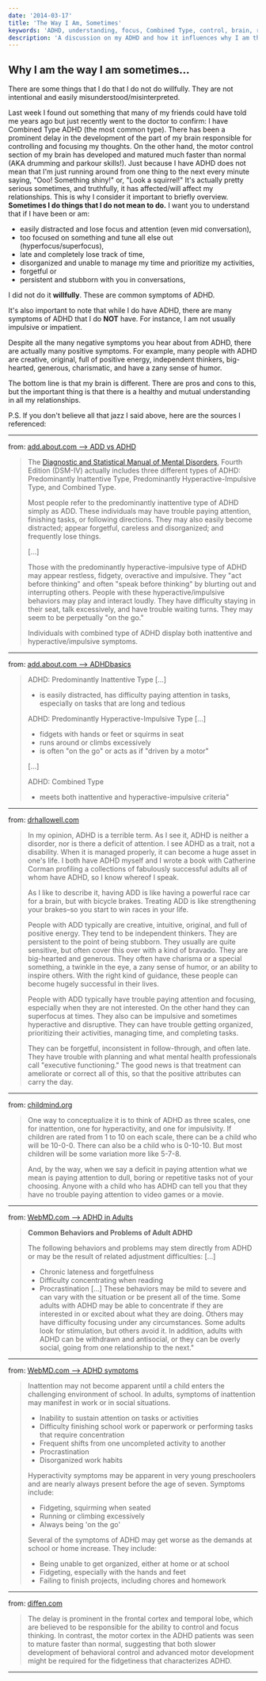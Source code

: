 ```yaml
---
date: '2014-03-17'
title: 'The Way I Am, Sometimes'
keywords: 'ADHD, understanding, focus, Combined Type, control, brain, relationships'
description: 'A discussion on my ADHD and how it influences why I am the way I am sometimes.'
---
```


## Why I am the way I am sometimes...

There are some things that I do that I do not do willfully. They are not intentional and easily misunderstood/misinterpreted.

Last week I found out something that many of my friends could have told me years ago but just recently went to the doctor to confirm: I have Combined Type ADHD (the most common type). There has been a prominent delay in the development of the part of my brain responsible for controlling and focusing my thoughts. On the other hand, the motor control section of my brain has developed and matured much faster than normal (AKA drumming and parkour skills!). Just because I have ADHD does not mean that I'm just running around from one thing to the next every minute saying, "Ooo! Something shiny!" or, "Look a squirrel!" It's actually pretty serious sometimes, and truthfully, it has affected/will affect my relationships. This is why I consider it important to briefly overview. **Sometimes I do things that I do not mean to do.** I want you to understand that if I have been or am:

- easily distracted and lose focus and attention (even mid conversation),
- too focused on something and tune all else out (hyperfocus/superfocus),
- late and completely lose track of time,
- disorganized and unable to manage my time and prioritize my activities,
- forgetful or
- persistent and stubborn with you in conversations,

I did not do it **willfully**. These are common symptoms of ADHD.

It's also important to note that while I do have ADHD, there are many symptoms of ADHD that I do **NOT** have. For instance, I am not usually impulsive or impatient.

Despite all the many negative symptoms you hear about from ADHD, there are actually many positive symptoms. For example, many people with ADHD are creative, original, full of positive energy, independent thinkers, big-hearted, generous, charismatic, and have a zany sense of humor.

The bottom line is that my brain is different. There are pros and cons to this, but the important thing is that there is a healthy and mutual understanding in all my relationships.

P.S. If you don't believe all that jazz I said above, here are the sources I referenced:

---

from: [add.about.com --> ADD vs ADHD](http://add.about.com/od/adhdthebasics/a/ADDvsADHD.htm)

> The [Diagnostic and Statistical Manual of Mental Disorders](http://add.about.com/od/glossaryah/g/DSM.htm), Fourth Edition (DSM-IV) actually includes three different types of ADHD: Predominantly Inattentive Type, Predominantly Hyperactive-Impulsive Type, and Combined Type.
>
> Most people refer to the predominantly inattentive type of ADHD simply as ADD. These individuals may have trouble paying attention, finishing tasks, or following directions. They may also easily become distracted; appear forgetful, careless and disorganized; and frequently lose things.
>
> [...]
>
> Those with the predominantly hyperactive-impulsive type of ADHD may appear restless, fidgety, overactive and impulsive. They "act before thinking" and often "speak before thinking" by blurting out and interrupting others. People with these hyperactive/impulsive behaviors may play and interact loudly. They have difficulty staying in their seat, talk excessively, and have trouble waiting turns. They may seem to be perpetually "on the go."
>
> Individuals with combined type of ADHD display both inattentive and hyperactive/impulsive symptoms.

---

from: [add.about.com --> ADHDbasics](http://add.about.com/od/adhdthebasics/a/ADHDbasics.htm)

> ADHD: Predominantly Inattentive Type [...]
>
> - is easily distracted, has difficulty paying attention in tasks, especially on tasks that are long and tedious
>
> ADHD: Predominantly Hyperactive-Impulsive Type [...]
>
> - fidgets with hands or feet or squirms in seat
> - runs around or climbs excessively
> - is often "on the go" or acts as if "driven by a motor"
>
> [...]
>
> ADHD: Combined Type
>
> - meets both inattentive and hyperactive-impulsive criteria"

---

from: [drhallowell.com](http://www.drhallowell.com/add-adhd/top10questions/)

> In my opinion, ADHD is a terrible term. As I see it, ADHD is neither a disorder, nor is there a deficit of attention. I see ADHD as a trait, not a disability. When it is managed properly, it can become a huge asset in one's life. I both have ADHD myself and I wrote a book with Catherine Corman profiling a collections of fabulously successful adults all of whom have ADHD, so I know whereof I speak.
>
> As I like to describe it, having ADD is like having a powerful race car for a brain, but with bicycle brakes. Treating ADD is like strengthening your brakes–so you start to win races in your life.
>
> People with ADD typically are creative, intuitive, original, and full of positive energy. They tend to be independent thinkers. They are persistent to the point of being stubborn. They usually are quite sensitive, but often cover this over with a kind of bravado. They are big-hearted and generous. They often have charisma or a special something, a twinkle in the eye, a zany sense of humor, or an ability to inspire others. With the right kind of guidance, these people can become hugely successful in their lives.
>
> People with ADD typically have trouble paying attention and focusing, especially when they are not interested. On the other hand they can superfocus at times. They also can be impulsive and sometimes hyperactive and disruptive. They can have trouble getting organized, prioritizing their activities, managing time, and completing tasks.
>
> They can be forgetful, inconsistent in follow-through, and often late. They have trouble with planning and what mental health professionals call "executive functioning." The good news is that treatment can ameliorate or correct all of this, so that the positive attributes can carry the day.

---

from: [childmind.org](http://www.childmind.org/en/posts/ask-an-expert/2011-8-30-what-difference-between-add-and-adhd)

> One way to conceptualize it is to think of ADHD as three scales, one for inattention, one for hyperactivity, and one for impulsivity. If children are rated from 1 to 10 on each scale, there can be a child who will be 10-0-0. There can also be a child who is 0-10-10. But most children will be some variation more like 5-7-8.
>
> And, by the way, when we say a deficit in paying attention what we mean is paying attention to dull, boring or repetitive tasks not of your choosing. Anyone with a child who has ADHD can tell you that they have no trouble paying attention to video games or a movie.

---

from: [WebMD.com --> ADHD in Adults](http://www.webmd.com/add-adhd/guide/adhd-adults)

> **Common Behaviors and Problems of Adult ADHD**
>
> The following behaviors and problems may stem directly from ADHD or may be the result of related adjustment difficulties:
> [...]
>
> - Chronic lateness and forgetfulness
> - Difficulty concentrating when reading
> - Procrastination
>   [...]
>   These behaviors may be mild to severe and can vary with the situation or be present all of the time. Some adults with ADHD may be able to concentrate if they are interested in or excited about what they are doing. Others may have difficulty focusing under any circumstances. Some adults look for stimulation, but others avoid it. In addition, adults with ADHD can be withdrawn and antisocial, or they can be overly social, going from one relationship to the next."

---

from: [WebMD.com --> ADHD symptoms](http://www.webmd.com/add-adhd/guide/adhd-symptoms?page=1)

> Inattention may not become apparent until a child enters the challenging environment of school. In adults, symptoms of inattention may manifest in work or in social situations.
>
> - Inability to sustain attention on tasks or activities
> - Difficulty finishing school work or paperwork or performing tasks that require concentration
> - Frequent shifts from one uncompleted activity to another
> - Procrastination
> - Disorganized work habits
>
> Hyperactivity symptoms may be apparent in very young preschoolers and are nearly always present before the age of seven. Symptoms include:
>
> - Fidgeting, squirming when seated
> - Running or climbing excessively
> - Always being 'on the go'
>
> Several of the symptoms of ADHD may get worse as the demands at school or home increase. They include:
>
> - Being unable to get organized, either at home or at school
> - Fidgeting, especially with the hands and feet
> - Failing to finish projects, including chores and homework

---

from: [diffen.com](http://www.diffen.com/difference/ADD_vs_ADHD)

> The delay is prominent in the frontal cortex and temporal lobe, which are believed to be responsible for the ability to control and focus thinking. In contrast, the motor cortex in the ADHD patients was seen to mature faster than normal, suggesting that both slower development of behavioral control and advanced motor development might be required for the fidgetiness that characterizes ADHD.

---
